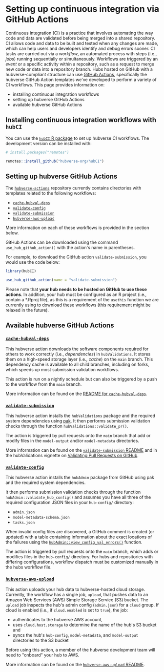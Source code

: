 # Setting up continuous integration via GitHub Actions

Continuous integration (CI) is a practice that involves automating the way code and data are validated before being merged into a shared repository. CI allows code and data to be built and tested when any changes are made, which can help users and developers identify and debug errors sooner. CI tasks are carried out via a *workflow*, an automated process with steps (i.e., *jobs*) running sequentially or simultaneously. Workflows are triggered by an *event* or a specific activity within a repository, such as a request to merge new code or data into a repository branch. Hubs hosted on GitHub with a hubverse-compliant structure can use [GitHub Actions](https://github.com/features/actions), specifically the hubverse GitHub Action templates we've developed to perform a variety of CI workflows.
This page provides information on:
* installing continuous integration workflows
* setting up hubverse GitHub Actions
* available hubverse GitHub Actions


## Installing continuous integration workflows with `hubCI`
You can use the [`hubCI` R package](https://github.com/hubverse-org/hubCI) to set up hubverse CI workflows. The development version can be installed with:

``` r
# install.packages("remotes")

remotes::install_github("hubverse-org/hubCI")
```
## Setting up hubverse GitHub Actions

The [`hubverse-actions`](https://github.com/hubverse-org/hubverse-actions) repository currently contains directories with templates related to the following workflows:

* [`cache-hubval-deps`](https://github.com/hubverse-org/hubverse-actions/tree/main/cache-hubval-deps)
* [`validate-config`](https://github.com/hubverse-org/hubverse-actions/tree/main/validate-config)
* [`validate-submission`](https://github.com/hubverse-org/hubverse-actions/tree/main/validate-submission)
* [`hubverse-aws-upload`](https://github.com/hubverse-org/hubverse-actions/tree/main/hubverse-aws-upload)

More information on each of these workflows is provided in the section below.

GitHub Actions can be downloaded using the command `use_hub_github_action()` with the action's name in parentheses.

For example, to download the GitHub action `validate-submission`, you would use the code below:

``` r
library(hubCI)

use_hub_github_action(name = "validate-submission")
```

Please note that **your hub needs to be hosted on GitHub to use these actions**. In addition, your hub must be configured as an R project (i.e., contain a *.Rproj file), as this is a requirement of the `usethis` function we are currently using to download these workflows (this requirement might be relaxed in the future).

## Available hubverse GitHub Actions

### [`cache-hubval-deps`](https://github.com/hubverse-org/hubverse-actions/tree/main/cache-hubval-deps)
This hubverse action downloads the software components required for others to work correctly (i.e., *dependencies*) in `hubValidations`. It stores them on a high-speed storage layer (i.e., *cache*) on the `main` branch. This dependency cache is available to all child branches, including on forks, which speeds up most submission validation workflows.

This action is run on a nightly schedule but can also be triggered by a push to the workflow from the `main` branch.

More information can be found on the [README for `cache-hubval-deps`](https://github.com/hubverse-org/hubverse-actions/tree/main/cache-hubval-deps#readme).


### [`validate-submission`](https://github.com/hubverse-org/hubverse-actions/tree/main/validate-submission)
This hubverse action installs the `hubValidations` package and the required system dependencies using [pak](https://pak.r-lib.org/).
It then performs submission validation checks through the function `hubValidations::validate_pr()`.

The action is triggered by pull requests onto the `main` branch that add or modify files in the `model-output` and/or `model-metadata` directories.

More information can be found on the [`validate-submission` README](https://github.com/hubverse-org/hubverse-actions/tree/main/validate-submission#readme) and in the hubValidations vignette on [Validating Pull Requests on GitHub](https://hubverse-org.github.io/hubValidations/articles/validate-pr.html).

### [`validate-config`](https://github.com/hubverse-org/hubverse-actions/tree/main/validate-config)

This hubverse action installs the `hubAdmin` package from GitHub using pak and the required system dependencies.

It then performs submission validation checks through the function `hubAdmin::validate_hub_config()` and assumes you have all three of the required configuration JSON files in your `hub-config/` directory:

 - `admin.json`
 - `model-metadata-schema.json`
 - `tasks.json`

When invalid config files are discovered, a GitHub comment is created (or updated) with a table containing information about the exact locations of the failures using the [`hubAdmin::view_config_val_errors()`](https://hubverse-org.github.io/hubAdmin/reference/view_config_val_errors.html) function.

The action is triggered by pull requests onto the `main` branch, which adds or modifies files in the `hub-config/` directory. For hubs and repositories with differing configurations, workflow dispatch must be customized manually in the hubs workflow file.

### [`hubverse-aws-upload`](https://github.com/hubverse-org/hubverse-actions/tree/main/hubverse-aws-upload)
This action uploads your hub data to hubverse-hosted cloud storage. Currently, the workflow has a single job, `upload`, that pushes data to an Amazon Web Services (AWS) Simple Storage Service (S3) bucket.
The `upload` job inspects the hub's admin config (`admin.json`) for a `cloud` group. If cloud is enabled (i.e., if `cloud.enabled` is set to `true`), the job:
* authenticates to the hubverse AWS account,
* uses `cloud.host.storage` to determine the name of the hub's S3 bucket and
* syncs the hub's `hub-config`, `model-metadata`, and `model-output` directories to the S3 bucket

Before using this action, a member of the hubverse development team will need to "onboard" your hub to AWS.

More information can be found on the [`hubverse-aws-upload` README](https://github.com/hubverse-org/hubverse-actions/tree/main/hubverse-aws-upload#readme).

